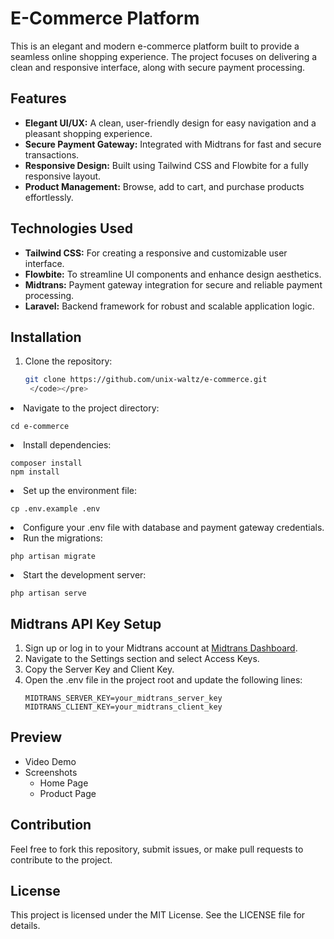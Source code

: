 # E-Commerce Platform

This is an elegant and modern e-commerce platform built to provide a seamless online shopping experience. The project focuses on delivering a clean and responsive interface, along with secure payment processing.

## Features

- **Elegant UI/UX:** A clean, user-friendly design for easy navigation and a pleasant shopping experience.
- **Secure Payment Gateway:** Integrated with Midtrans for fast and secure transactions.
- **Responsive Design:** Built using Tailwind CSS and Flowbite for a fully responsive layout.
- **Product Management:** Browse, add to cart, and purchase products effortlessly.

## Technologies Used

- **Tailwind CSS:** For creating a responsive and customizable user interface.
- **Flowbite:** To streamline UI components and enhance design aesthetics.
- **Midtrans:** Payment gateway integration for secure and reliable payment processing.
- **Laravel:** Backend framework for robust and scalable application logic.

## Installation

1. Clone the repository:
   ```bash
   git clone https://github.com/unix-waltz/e-commerce.git
    </code></pre>
</li>
<li>Navigate to the project directory:
    <pre><code>cd e-commerce</code></pre>
</li>
<li>Install dependencies:
    <pre><code>composer install
npm install</code></pre>
</li>
<li>Set up the environment file:
    <pre><code>cp .env.example .env</code></pre>
</li>
<li>Configure your .env file with database and payment gateway credentials.</li>
<li>Run the migrations:
    <pre><code>php artisan migrate</code></pre>
</li>
<li>Start the development server:
    <pre><code>php artisan serve</code></pre>
</li>
</ol>

<h2>Midtrans API Key Setup</h2>
<ol>
<li>Sign up or log in to your Midtrans account at <a href="https://midtrans.com">Midtrans Dashboard</a>.</li>
<li>Navigate to the Settings section and select Access Keys.</li>
<li>Copy the Server Key and Client Key.</li>
<li>Open the .env file in the project root and update the following lines:
    <pre><code>MIDTRANS_SERVER_KEY=your_midtrans_server_key
MIDTRANS_CLIENT_KEY=your_midtrans_client_key</code></pre>
</li>
</ol>

<h2>Preview</h2>
<ul>
<li>Video Demo</li>
<li>Screenshots
    <ul>
        <li>Home Page</li>
        <li>Product Page</li>
    </ul>
</li>
</ul>

<h2>Contribution</h2>
<p>Feel free to fork this repository, submit issues, or make pull requests to contribute to the project.</p>

<h2>License</h2>
<p>This project is licensed under the MIT License. See the LICENSE file for details.</p>

</div>
</body>
</html>
